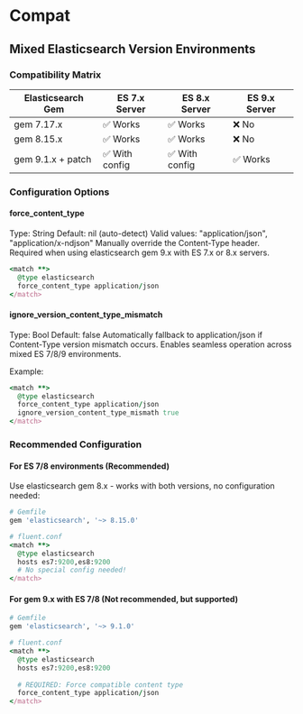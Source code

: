 # Compat

## Mixed Elasticsearch Version Environments

### Compatibility Matrix

| Elasticsearch Gem | ES 7.x Server | ES 8.x Server | ES 9.x Server |
|-------------------|---------------|---------------|---------------|
| gem 7.17.x        | ✅ Works      | ✅ Works      | ❌ No         |
| gem 8.15.x        | ✅ Works      | ✅ Works      | ❌ No         |
| gem 9.1.x + patch | ✅ With config| ✅ With config| ✅ Works      |

### Configuration Options

#### force_content_type

Type: String
Default: nil (auto-detect)
Valid values: "application/json", "application/x-ndjson"
Manually override the Content-Type header. Required when using elasticsearch gem 9.x with ES 7.x or 8.x servers.

```ruby
<match **>
  @type elasticsearch
  force_content_type application/json
</match>
```

#### ignore_version_content_type_mismatch

Type: Bool
Default: false
Automatically fallback to application/json if Content-Type version mismatch occurs. Enables seamless operation across mixed ES 7/8/9 environments.

Example:

```ruby
<match **>
  @type elasticsearch
  force_content_type application/json
  ignore_version_content_type_mismath true
</match>
```

### Recommended Configuration

#### For ES 7/8 environments (Recommended)

Use elasticsearch gem 8.x - works with both versions, no configuration needed:

```ruby
# Gemfile
gem 'elasticsearch', '~> 8.15.0'

# fluent.conf
<match **>
  @type elasticsearch
  hosts es7:9200,es8:9200
  # No special config needed!
</match>
```

#### For gem 9.x with ES 7/8 (Not recommended, but supported)

```ruby
# Gemfile
gem 'elasticsearch', '~> 9.1.0'

# fluent.conf
<match **>
  @type elasticsearch
  hosts es7:9200,es8:9200
  
  # REQUIRED: Force compatible content type
  force_content_type application/json
</match>
```
